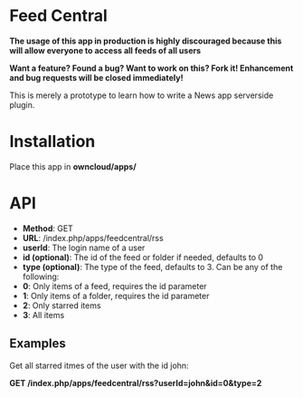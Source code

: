 # Feed Central

**The usage of this app in production is highly discouraged because this will allow everyone to access all feeds of all users**

**Want a feature? Found a bug? Want to work on this? Fork it! Enhancement and bug requests will be closed immediately!**

This is merely a prototype to learn how to write a News app serverside plugin.

# Installation
Place this app in **owncloud/apps/**

# API
* **Method**: GET
* **URL**: /index.php/apps/feedcentral/rss
* **userId**: The login name of a user
* **id (optional)**: The id of the feed or folder if needed, defaults to 0
* **type (optional)**: The type of the feed, defaults to 3. Can be any of the following:
 * **0**: Only items of a feed, requires the id parameter
 * **1**: Only items of a folder, requires the id parameter
 * **2**: Only starred items
 * **3**: All items

## Examples
Get all starred itmes of the user with the id john:

**GET /index.php/apps/feedcentral/rss?userId=john&id=0&type=2**